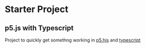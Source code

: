 # Starter Project 
## p5.js with Typescript
Project to quickly get somethng working in [p5.hjs](https://p5js.org/) and [typescript](https://www.typescriptlang.org/)
